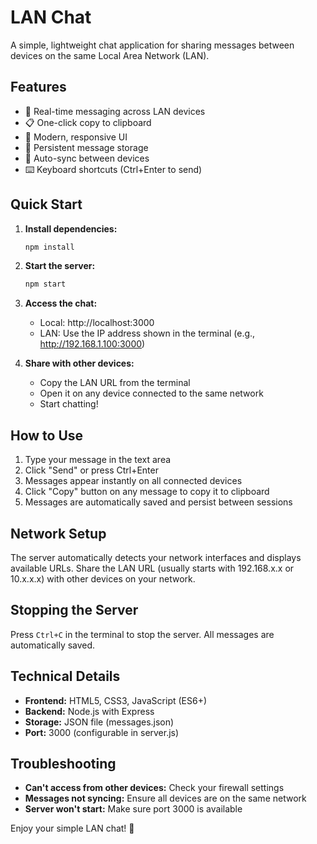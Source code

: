 # LAN Chat

A simple, lightweight chat application for sharing messages between devices on the same Local Area Network (LAN).

## Features

- 💬 Real-time messaging across LAN devices
- 📋 One-click copy to clipboard
- 🎨 Modern, responsive UI
- 💾 Persistent message storage
- 🔄 Auto-sync between devices
- ⌨️ Keyboard shortcuts (Ctrl+Enter to send)

## Quick Start

1. **Install dependencies:**
   ```bash
   npm install
   ```

2. **Start the server:**
   ```bash
   npm start
   ```

3. **Access the chat:**
   - Local: http://localhost:3000
   - LAN: Use the IP address shown in the terminal (e.g., http://192.168.1.100:3000)

4. **Share with other devices:**
   - Copy the LAN URL from the terminal
   - Open it on any device connected to the same network
   - Start chatting!

## How to Use

1. Type your message in the text area
2. Click "Send" or press Ctrl+Enter
3. Messages appear instantly on all connected devices
4. Click "Copy" button on any message to copy it to clipboard
5. Messages are automatically saved and persist between sessions

## Network Setup

The server automatically detects your network interfaces and displays available URLs. Share the LAN URL (usually starts with 192.168.x.x or 10.x.x.x) with other devices on your network.

## Stopping the Server

Press `Ctrl+C` in the terminal to stop the server. All messages are automatically saved.

## Technical Details

- **Frontend:** HTML5, CSS3, JavaScript (ES6+)
- **Backend:** Node.js with Express
- **Storage:** JSON file (messages.json)
- **Port:** 3000 (configurable in server.js)

## Troubleshooting

- **Can't access from other devices:** Check your firewall settings
- **Messages not syncing:** Ensure all devices are on the same network
- **Server won't start:** Make sure port 3000 is available

Enjoy your simple LAN chat! 🚀